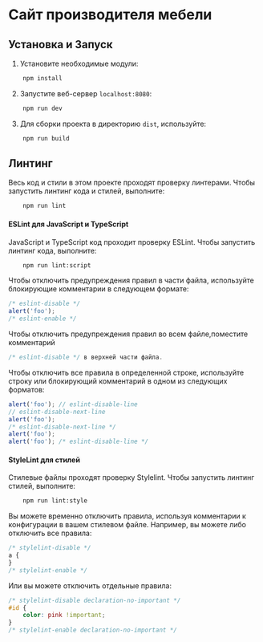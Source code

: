 # Сайт производителя мебели

## Установка и Запуск

1. Установите необходимые модули:

```bash
    npm install
```

2. Запустите веб-сервер `localhost:8080`:

```bash
    npm run dev
```

3. Для сборки проекта в директорию `dist`, используйте:

```bash
    npm run build
```

## Линтинг

Весь код и стили в этом проекте проходят проверку линтерами. Чтобы запустить линтинг кода и стилей, выполните:

```bash
    npm run lint
```

#### ESLint для JavaScript и TypeScript

JavaScript и TypeScript код проходит проверку ESLint. Чтобы запустить линтинг кода, выполните:

```bash
    npm run lint:script
```

Чтобы отключить предупреждения правил в части файла, используйте блокирующие комментарии
в следующем формате:

```JavaScript
/* eslint-disable */
alert('foo');
/* eslint-enable */
```

Чтобы отключить предупреждения правил во всем файле,поместите комментарий

```JavaScript
/* eslint-disable */ в верхней части файла.
```

Чтобы отключить все правила в определенной строке, используйте строку или блокирующий комментарий
в одном из следующих форматов:

```JavaScript
alert('foo'); // eslint-disable-line
// eslint-disable-next-line
alert('foo');
/* eslint-disable-next-line */
alert('foo');
alert('foo'); /* eslint-disable-line */
```

#### StyleLint для стилей

Стилевые файлы проходят проверку Stylelint. Чтобы запустить линтинг стилей, выполните:

```bash
    npm run lint:style
```

Вы можете временно отключить правила, используя комментарии к конфигурации в вашем стилевом файле.
Например, вы можете либо отключить все правила:

```css
/* stylelint-disable */
a {
}
/* stylelint-enable */
```

Или вы можете отключить отдельные правила:

```css
/* stylelint-disable declaration-no-important */
#id {
	color: pink !important;
}
/* stylelint-enable declaration-no-important */
```
